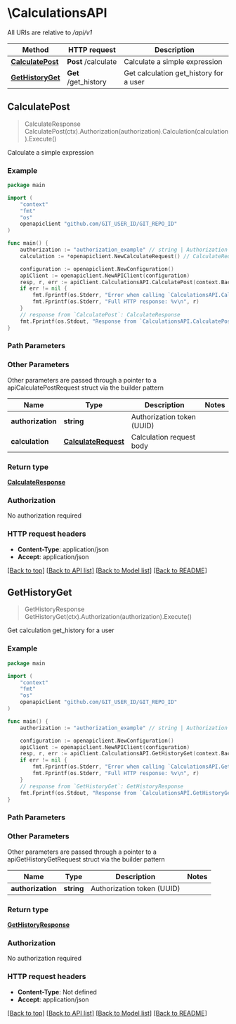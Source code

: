 # \CalculationsAPI

All URIs are relative to */api/v1*

Method | HTTP request | Description
------------- | ------------- | -------------
[**CalculatePost**](CalculationsAPI.md#CalculatePost) | **Post** /calculate | Calculate a simple expression
[**GetHistoryGet**](CalculationsAPI.md#GetHistoryGet) | **Get** /get_history | Get calculation get_history for a user



## CalculatePost

> CalculateResponse CalculatePost(ctx).Authorization(authorization).Calculation(calculation).Execute()

Calculate a simple expression



### Example

```go
package main

import (
	"context"
	"fmt"
	"os"
	openapiclient "github.com/GIT_USER_ID/GIT_REPO_ID"
)

func main() {
	authorization := "authorization_example" // string | Authorization token (UUID)
	calculation := *openapiclient.NewCalculateRequest() // CalculateRequest | Calculation request body

	configuration := openapiclient.NewConfiguration()
	apiClient := openapiclient.NewAPIClient(configuration)
	resp, r, err := apiClient.CalculationsAPI.CalculatePost(context.Background()).Authorization(authorization).Calculation(calculation).Execute()
	if err != nil {
		fmt.Fprintf(os.Stderr, "Error when calling `CalculationsAPI.CalculatePost``: %v\n", err)
		fmt.Fprintf(os.Stderr, "Full HTTP response: %v\n", r)
	}
	// response from `CalculatePost`: CalculateResponse
	fmt.Fprintf(os.Stdout, "Response from `CalculationsAPI.CalculatePost`: %v\n", resp)
}
```

### Path Parameters



### Other Parameters

Other parameters are passed through a pointer to a apiCalculatePostRequest struct via the builder pattern


Name | Type | Description  | Notes
------------- | ------------- | ------------- | -------------
 **authorization** | **string** | Authorization token (UUID) | 
 **calculation** | [**CalculateRequest**](CalculateRequest.md) | Calculation request body | 

### Return type

[**CalculateResponse**](CalculateResponse.md)

### Authorization

No authorization required

### HTTP request headers

- **Content-Type**: application/json
- **Accept**: application/json

[[Back to top]](#) [[Back to API list]](../README.md#documentation-for-api-endpoints)
[[Back to Model list]](../README.md#documentation-for-models)
[[Back to README]](../README.md)


## GetHistoryGet

> GetHistoryResponse GetHistoryGet(ctx).Authorization(authorization).Execute()

Get calculation get_history for a user



### Example

```go
package main

import (
	"context"
	"fmt"
	"os"
	openapiclient "github.com/GIT_USER_ID/GIT_REPO_ID"
)

func main() {
	authorization := "authorization_example" // string | Authorization token (UUID)

	configuration := openapiclient.NewConfiguration()
	apiClient := openapiclient.NewAPIClient(configuration)
	resp, r, err := apiClient.CalculationsAPI.GetHistoryGet(context.Background()).Authorization(authorization).Execute()
	if err != nil {
		fmt.Fprintf(os.Stderr, "Error when calling `CalculationsAPI.GetHistoryGet``: %v\n", err)
		fmt.Fprintf(os.Stderr, "Full HTTP response: %v\n", r)
	}
	// response from `GetHistoryGet`: GetHistoryResponse
	fmt.Fprintf(os.Stdout, "Response from `CalculationsAPI.GetHistoryGet`: %v\n", resp)
}
```

### Path Parameters



### Other Parameters

Other parameters are passed through a pointer to a apiGetHistoryGetRequest struct via the builder pattern


Name | Type | Description  | Notes
------------- | ------------- | ------------- | -------------
 **authorization** | **string** | Authorization token (UUID) | 

### Return type

[**GetHistoryResponse**](GetHistoryResponse.md)

### Authorization

No authorization required

### HTTP request headers

- **Content-Type**: Not defined
- **Accept**: application/json

[[Back to top]](#) [[Back to API list]](../README.md#documentation-for-api-endpoints)
[[Back to Model list]](../README.md#documentation-for-models)
[[Back to README]](../README.md)

